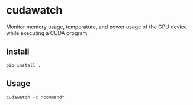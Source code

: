 # cudawatch

Monitor memory usage, temperature, and power usage of the GPU device while
executing a CUDA program.

## Install

```
pip install .
```

## Usage

```
cudawatch -c "command"
```
